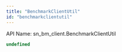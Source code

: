 ```yaml
---
title: "BenchmarkClientUtil"
id: "benchmarkclientutil"
---
```


API Name: sn_bm_client.BenchmarkClientUtil

```js
undefined
```